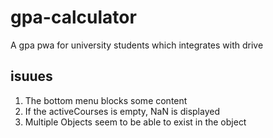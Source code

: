 # gpa-calculator

A gpa pwa for university students which integrates with drive

## isuues

1. The bottom menu blocks some content
2. If the activeCourses is empty, NaN is displayed
3. Multiple Objects seem to be able to exist in the object

